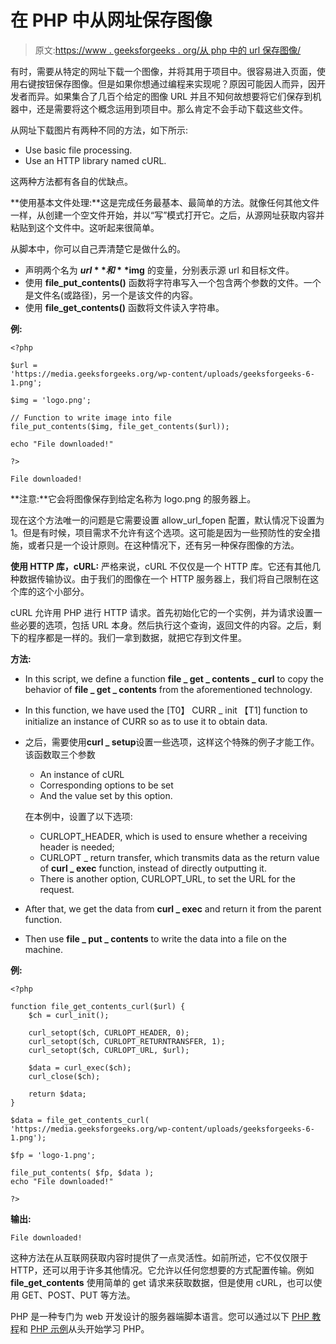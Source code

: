 # 在 PHP 中从网址保存图像

> 原文:[https://www . geeksforgeeks . org/从 php 中的 url 保存图像/](https://www.geeksforgeeks.org/saving-an-image-from-url-in-php/)

有时，需要从特定的网址下载一个图像，并将其用于项目中。很容易进入页面，使用右键按钮保存图像。但是如果你想通过编程来实现呢？原因可能因人而异，因开发者而异。如果集合了几百个给定的图像 URL 并且不知何故想要将它们保存到机器中，还是需要将这个概念运用到项目中。那么肯定不会手动下载这些文件。

从网址下载图片有两种不同的方法，如下所示:

*   Use basic file processing.
*   Use an HTTP library named cURL.

这两种方法都有各自的优缺点。

**使用基本文件处理:**这是完成任务最基本、最简单的方法。就像任何其他文件一样，从创建一个空文件开始，并以“写”模式打开它。之后，从源网址获取内容并粘贴到这个文件中。这听起来很简单。

从脚本中，你可以自己弄清楚它是做什么的。

*   声明两个名为 **$url** 和 **$img** 的变量，分别表示源 url 和目标文件。
*   使用 **file_put_contents()** 函数将字符串写入一个包含两个参数的文件。一个是文件名(或路径)，另一个是该文件的内容。
*   使用 **file_get_contents()** 函数将文件读入字符串。

**例:**

```
<?php

$url = 
'https://media.geeksforgeeks.org/wp-content/uploads/geeksforgeeks-6-1.png'; 

$img = 'logo.png'; 

// Function to write image into file
file_put_contents($img, file_get_contents($url));

echo "File downloaded!"

?>
```

```
File downloaded!
```

**注意:**它会将图像保存到给定名称为 logo.png 的服务器上。

现在这个方法唯一的问题是它需要设置 allow_url_fopen 配置，默认情况下设置为 1。但是有时候，项目需求不允许有这个选项。这可能是因为一些预防性的安全措施，或者只是一个设计原则。在这种情况下，还有另一种保存图像的方法。

**使用 HTTP 库，cURL:** 严格来说，cURL 不仅仅是一个 HTTP 库。它还有其他几种数据传输协议。由于我们的图像在一个 HTTP 服务器上，我们将自己限制在这个库的这个小部分。

cURL 允许用 PHP 进行 HTTP 请求。首先初始化它的一个实例，并为请求设置一些必要的选项，包括 URL 本身。然后执行这个查询，返回文件的内容。之后，剩下的程序都是一样的。我们一拿到数据，就把它存到文件里。

**方法:**

*   In this script, we define a function **file _ get _ contents _ curl** to copy the behavior of **file _ get _ contents** from the aforementioned technology.
*   In this function, we have used the [T0】 CURR _ init 【T1] function to initialize an instance of CURR so as to use it to obtain data.
*   之后，需要使用**curl _ setup**设置一些选项，这样这个特殊的例子才能工作。该函数取三个参数
    *   An instance of cURL
    *   Corresponding options to be set
    *   And the value set by this option.

    在本例中，设置了以下选项:

    *   CURLOPT_HEADER, which is used to ensure whether a receiving header is needed;
    *   CURLOPT _ return transfer, which transmits data as the return value of **curl _ exec** function, instead of directly outputting it.
    *   There is another option, CURLOPT_URL, to set the URL for the request.
*   After that, we get the data from **curl _ exec** and return it from the parent function.
*   Then use **file _ put _ contents** to write the data into a file on the machine.

**例:**

```
<?php

function file_get_contents_curl($url) {
    $ch = curl_init();

    curl_setopt($ch, CURLOPT_HEADER, 0);
    curl_setopt($ch, CURLOPT_RETURNTRANSFER, 1);
    curl_setopt($ch, CURLOPT_URL, $url);

    $data = curl_exec($ch);
    curl_close($ch);

    return $data;
}

$data = file_get_contents_curl(
'https://media.geeksforgeeks.org/wp-content/uploads/geeksforgeeks-6-1.png');

$fp = 'logo-1.png';

file_put_contents( $fp, $data );
echo "File downloaded!"

?>
```

**输出:**

```
File downloaded!
```

这种方法在从互联网获取内容时提供了一点灵活性。如前所述，它不仅仅限于 HTTP，还可以用于许多其他情况。它允许以任何您想要的方式配置传输。例如 **file_get_contents** 使用简单的 get 请求来获取数据，但是使用 cURL，也可以使用 GET、POST、PUT 等方法。

PHP 是一种专门为 web 开发设计的服务器端脚本语言。您可以通过以下 [PHP 教程](https://www.geeksforgeeks.org/php-tutorials/)和 [PHP 示例](https://www.geeksforgeeks.org/php-examples/)从头开始学习 PHP。